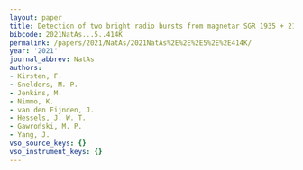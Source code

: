 ```yaml
---
layout: paper
title: Detection of two bright radio bursts from magnetar SGR 1935 + 2154
bibcode: 2021NatAs...5..414K
permalink: /papers/2021/NatAs/2021NatAs%2E%2E%2E5%2E%2E414K/
year: '2021'
journal_abbrev: NatAs
authors:
- Kirsten, F.
- Snelders, M. P.
- Jenkins, M.
- Nimmo, K.
- van den Eijnden, J.
- Hessels, J. W. T.
- Gawroński, M. P.
- Yang, J.
vso_source_keys: {}
vso_instrument_keys: {}
---
```

